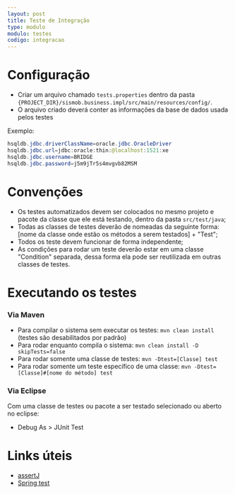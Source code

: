 ```yaml
---
layout: post
title: Teste de Integração
type: modulo
modulo: testes
codigo: integracao
---
```


# Configuração

* Criar um arquivo chamado `tests.properties` dentro da pasta `{PROJECT_DIR}/sismob.business.impl/src/main/resources/config/`.
* O arquivo criado deverá conter as informações da base de dados usada pelos testes

Exemplo:
```java
hsqldb.jdbc.driverClassName=oracle.jdbc.OracleDriver
hsqldb.jdbc.url=jdbc:oracle:thin:@localhost:1521:xe
hsqldb.jdbc.username=BRIDGE
hsqldb.jdbc.password=j5m9jTr5s4mvgvb82MSM
```

# Convenções

* Os testes automatizados devem ser colocados no mesmo projeto e pacote da classe que ele está testando, dentro da pasta `src/test/java`;
* Todas as classes de testes deverão de nomeadas da seguinte forma: [nome da classe onde estão os métodos a serem testados] + "Test";
* Todos os teste devem funcionar de forma independente;
* As condições para rodar um teste deverão estar em uma classe "Condition" separada, dessa forma ela pode ser reutilizada em outras classes de testes.

# Executando os testes

### Via Maven

* Para compilar o sistema sem executar os testes: `mvn clean install` (testes são desabilitados por padrão)
* Para rodar enquanto compila o sistema: `mvn clean install -D skipTests=false`
* Para rodar somente uma classe de testes: `mvn -Dtest=[Classe] test`
* Para rodar somente um teste específico de uma classe: `mvn -Dtest=[Classe]#[nome do método] test`

### Via Eclipse

Com uma classe de testes ou pacote a ser testado selecionado ou aberto no eclipse:

* Debug As > JUnit Test

# Links úteis
* [assertJ](http://joel-costigliola.github.io/assertj/index.html)
* [Spring test](http://docs.spring.io/spring/docs/current/spring-framework-reference/htmlsingle/#testing-introduction)
